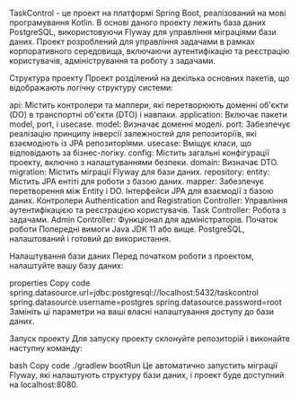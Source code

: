 TaskControl - це проект на платформі Spring Boot, реалізований на мові програмування Kotlin. В основі даного проекту лежить база даних PostgreSQL, використовуючи Flyway для управління міграціями бази даних. Проект розроблений для управління задачами в рамках корпоративного середовища, включаючи аутентифікацію та реєстрацію користувачів, адміністрування та роботу з задачами.

Структура проекту
Проект розділений на декілька основних пакетів, що відображають логічну структуру системи:

api: Містить контролери та маппери, які перетворюють доменні об'єкти (DO) в транспортні об'єкти (DTO) і навпаки.
application: Включає пакети model, port, і usecase.
model: Визначає доменні моделі.
port: Забезпечує реалізацію принципу інверсії залежностей для репозиторіїв, які взаємодіють із JPA репозиторіями.
usecase: Вміщує класи, що відповідають за бізнес-логіку.
config: Містить загальні конфігурації проекту, включно з налаштуваннями безпеки.
domain: Визначає DTO.
migration: Містить міграції Flyway для бази даних.
repository:
entity: Містить JPA ентіті для роботи з базою даних.
mapper: Забезпечує перетворення між Entity і DO.
Інтерфейси JPA для взаємодії з базою даних.
Контролери
Authentication and Registration Controller: Управління аутентифікацією та реєстрацією користувачів.
Task Controller: Робота з задачами.
Admin Controller: Функціонал для адміністраторів.
Початок роботи
Попередні вимоги
Java JDK 11 або вище.
PostgreSQL, налаштований і готовий до використання.

Налаштування бази даних
Перед початком роботи з проектом, налаштуйте вашу базу даних:

properties
Copy code
spring.datasource.url=jdbc:postgresql://localhost:5432/taskcontrol
spring.datasource.username=postgres
spring.datasource.password=root
Замініть ці параметри на ваші власні налаштування доступу до бази даних.

Запуск проекту
Для запуску проекту склонуйте репозиторій і виконайте наступну команду:

bash
Copy code
./gradlew bootRun
Це автоматично запустить міграції Flyway, які налаштують структуру бази даних, і проект буде доступний на localhost:8080.

